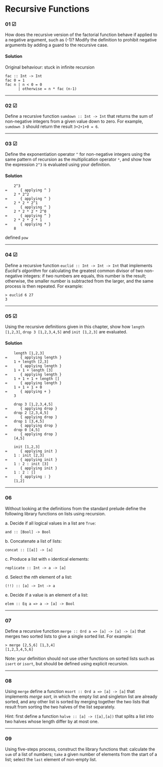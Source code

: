 # Recursive Functions

### 01 ☑
How does the recursive version of the factorial function behave if applied
to a negative argument, such as (-1)? Modify the definition to prohibit
negative arguments by adding a guard to the recursive case.

#### Solution

Original behaviour: stuck in infinite recursion
```
fac :: Int -> Int
fac 0 = 1
fac n | n < 0 = 0
      | otherwise = n * fac (n-1)
```

---
### 02 ☑
Define a recursive function `sumdown :: Int -> Int` that returns the sum of non-negative
integers from a given value down to zero. For example, `sumdown 3` should 
return the result `3+2+1+0 = 6`.

---
### 03 ☑
Define the exponentiation operator `^` for non-negative integers using the same
pattern of recursion as the multiplication operator `*`, and show how the expression
`2^3` is evaluated using your definition.

#### Solution
```
    2^3
=      { applying ^ }
    2 * 2^2
=      { applying ^ }
    2 * 2 * 2^1
=      { applying ^ }
    2 * 2 * 2 * 2^0
=      { applying ^ }
    2 * 2 * 2 * 1
=      { applying * }
    8
```

defined `pow`

---
### 04 ☑
Define a recursive function `euclid :: Int -> Int -> Int` that implements
_Euclid's algorithm_ for calculating the greatest common divisor of two non-negative
integers: if two numbers are equals, this number is the result; otherwise, the smaller
number is subtracted from the larger, and the same process is then repeated. For example:

```
> euclid 6 27
3
```

---
### 05 ☑
Using the recursive definitions given in this chapter, show how 
`length [1,2,3]`, `drop 3 [1,2,3,4,5]` and `init [1,2,3]` are evaluated.

#### Solution
```
    length [1,2,3]
=      { applying length }
    1 + length [2,3]
=      { applying length }
    1 + 1 + length [3]
=      { applying length }
    1 + 1 + 1 + length []
=      { applying length }
    1 + 1 + 1 + 0
=      { applying + }
    3
```

```
    drop 3 [1,2,3,4,5]
=      { applying drop }
    drop 2 [2,3,4,5]
=      { applying drop }
    drop 1 [3,4,5]
=      { applying drop }
    drop 0 [4,5]
=      { applying drop }
    [4,5]
```

```
    init [1,2,3]
=      { applying init }
    1 : init [2,3]
=      { applying init }
    1 : 2 : init [3]
=      { applying init }
    1 : 2 : []
=      { applying : }
    [1,2]    
```

---
### 06
Without looking at the definitions from the standard prelude define the following
library functions on lists using recursion.

a. Decide if all logical values in a list are `True`:

`and :: [Bool] -> Bool`

b. Concatenate a list of lists:

`concat :: [[a]] -> [a]`

c. Produce a list with `n` identical elements:

`replicate :: Int -> a -> [a]`

d. Select the _nth_ element of a list:

`(!!) :: [a] -> Int -> a`

e. Decide if a value is an element of a list:

`elem :: Eq a => a -> [a] -> Bool`

---
### 07
Define a recursive function `merge :: Ord a => [a] -> [a] -> [a]` that 
merges two sorted lists to give a single sorted list. For example:

```
> merge [2,5,6] [1,3,4]
[1,2,3,4,5,6]
```

Note: your definition should not use other functions on sorted lists such as
`isert` or `isort`, but should be defined using explicit recursion.

---
### 08
Using `merge` define a function `msort :: Ord a => [a] -> [a]` that implements 
_merge sort_, in which the empty list and singleton list are already sorted,
and any other list is sorted by merging together the two lists that result
from sorting the two halves of the list separately. 

Hint: first define a function `halve :: [a] -> ([a],[a])` that splits a list
into two halves whose length differ by at most one.

---
### 09
Using five-steps process, construct the library functions that:
calculate the `sum` of a list of numbers;
`take` a given number of elements from the start of a list;
select the `last` element of non-empty list.
